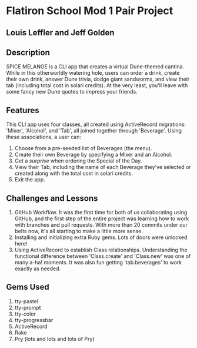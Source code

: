 # Flatiron School Mod 1 Pair Project
## Louis Leffler and Jeff Golden

## Description

SPICE MELANGE is a CLI app that creates a virtual Dune-themed cantina. While in this otherworldly watering hole, users can order a drink, create their own drink, answer Dune trivia, dodge giant sandworms, and view their tab (including total cost in solari credits). At the very least, you'll leave with some fancy new Dune quotes to impress your friends.

## Features

This CLI app uses four classes, all created using ActiveRecord migrations: 'Mixer', 'Alcohol', and 'Tab', all joined together through 'Beverage'. Using these associations, a user can:

1. Choose from a pre-seeded list of Beverages (the menu).
2. Create their own Beverage by specifying a Mixer and an Alcohol.
3. Get a *surprise* when ordering the Special of the Day.
4. View their Tab, including the name of each Beverage they've selected or created along with the total cost in solari credits.
5. Exit the app.

## Challenges and Lessons

1. GitHub Workflow. It was the first time for both of us collaborating using GitHub, and the first step of the entire project was learning how to work with branches and pull requests. With more than 20 commits under our belts now, it's all starting to make a little more sense.
2. Installing and initializing extra Ruby gems. Lots of doors were unlocked here!
3. Using ActiveRecord to establish Class relationships. Understanding the functional difference between 'Class.create' and 'Class.new' was one of many a-ha! moments. It was also fun getting 'tab.beverages' to work exactly as needed.

## Gems Used

1. tty-pastel
2. tty-prompt
3. tty-color
4. tty-progressbar
5. ActiveRecord
6. Rake
7. Pry (lots and lots and lots of Pry)